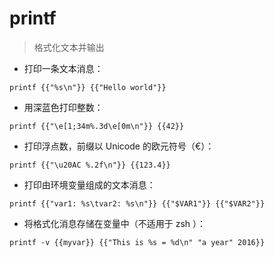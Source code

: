 # printf

> 格式化文本并输出

- 打印一条文本消息：

`printf {{"%s\n"}} {{"Hello world"}}`

- 用深蓝色打印整数：

`printf {{"\e[1;34m%.3d\e[0m\n"}} {{42}}`

- 打印浮点数，前缀以 Unicode 的欧元符号（€）：

`printf {{"\u20AC %.2f\n"}} {{123.4}}`

- 打印由环境变量组成的文本消息：

`printf {{"var1: %s\tvar2: %s\n"}} {{"$VAR1"}} {{"$VAR2"}}`

- 将格式化消息存储在变量中（不适用于 zsh ）：

`printf -v {{myvar}} {{"This is %s = %d\n" "a year" 2016}}`

[#]: contributors: ([王兴宇，Linux 中國]，[Datura stramonium L.]，[darksuོn])